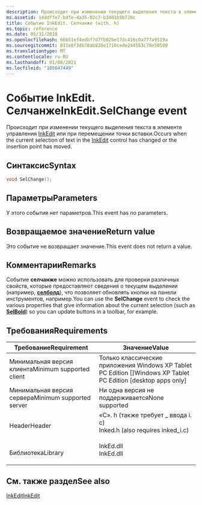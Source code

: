 ```yaml
---
description: Происходит при изменении текущего выделения текста в элементе управления InkEdit или при перемещении точки вставки.
ms.assetid: 14ddffe7-bdfe-4a35-82c7-b3401b5b720c
title: Событие InkEdit. Селчанже (with. h)
ms.topic: reference
ms.date: 05/31/2018
ms.openlocfilehash: 66b51ef4edbf7d7fb02be17dc416c0a777a9519a
ms.sourcegitcommit: 831e8f3db78ab820e1710cede244553c70e50500
ms.translationtype: MT
ms.contentlocale: ru-RU
ms.lasthandoff: 01/08/2021
ms.locfileid: "105647449"
---
```

# <a name="inkeditselchange-event"></a><span data-ttu-id="cbfa1-103">Событие InkEdit. Селчанже</span><span class="sxs-lookup"><span data-stu-id="cbfa1-103">InkEdit.SelChange event</span></span>

<span data-ttu-id="cbfa1-104">Происходит при изменении текущего выделения текста в элементе управления [InkEdit](inkedit-control-reference.md) или при перемещении точки вставки.</span><span class="sxs-lookup"><span data-stu-id="cbfa1-104">Occurs when the current selection of text in the [InkEdit](inkedit-control-reference.md) control has changed or the insertion point has moved.</span></span>

## <a name="syntax"></a><span data-ttu-id="cbfa1-105">Синтаксис</span><span class="sxs-lookup"><span data-stu-id="cbfa1-105">Syntax</span></span>


```C++
void SelChange();
```



## <a name="parameters"></a><span data-ttu-id="cbfa1-106">Параметры</span><span class="sxs-lookup"><span data-stu-id="cbfa1-106">Parameters</span></span>

<span data-ttu-id="cbfa1-107">У этого события нет параметров.</span><span class="sxs-lookup"><span data-stu-id="cbfa1-107">This event has no parameters.</span></span>

## <a name="return-value"></a><span data-ttu-id="cbfa1-108">Возвращаемое значение</span><span class="sxs-lookup"><span data-stu-id="cbfa1-108">Return value</span></span>

<span data-ttu-id="cbfa1-109">Это событие не возвращает значение.</span><span class="sxs-lookup"><span data-stu-id="cbfa1-109">This event does not return a value.</span></span>

## <a name="remarks"></a><span data-ttu-id="cbfa1-110">Комментарии</span><span class="sxs-lookup"><span data-stu-id="cbfa1-110">Remarks</span></span>

<span data-ttu-id="cbfa1-111">Событие **селчанже** можно использовать для проверки различных свойств, которые предоставляют сведения о текущем выделении (например, [**селболд**](/windows/desktop/api/inked/nf-inked-iinkedit-get_selbold)), что позволяет обновлять кнопки на панели инструментов, например.</span><span class="sxs-lookup"><span data-stu-id="cbfa1-111">You can use the **SelChange** event to check the various properties that give information about the current selection (such as [**SelBold**](/windows/desktop/api/inked/nf-inked-iinkedit-get_selbold)) so you can update buttons in a toolbar, for example.</span></span>

## <a name="requirements"></a><span data-ttu-id="cbfa1-112">Требования</span><span class="sxs-lookup"><span data-stu-id="cbfa1-112">Requirements</span></span>



| <span data-ttu-id="cbfa1-113">Требование</span><span class="sxs-lookup"><span data-stu-id="cbfa1-113">Requirement</span></span> | <span data-ttu-id="cbfa1-114">Значение</span><span class="sxs-lookup"><span data-stu-id="cbfa1-114">Value</span></span> |
|-------------------------------------|---------------------------------------------------------------------------------------------------------------|
| <span data-ttu-id="cbfa1-115">Минимальная версия клиента</span><span class="sxs-lookup"><span data-stu-id="cbfa1-115">Minimum supported client</span></span><br/> | <span data-ttu-id="cbfa1-116">Только классические приложения Windows XP Tablet PC Edition \[\]</span><span class="sxs-lookup"><span data-stu-id="cbfa1-116">Windows XP Tablet PC Edition \[desktop apps only\]</span></span><br/>                                                 |
| <span data-ttu-id="cbfa1-117">Минимальная версия сервера</span><span class="sxs-lookup"><span data-stu-id="cbfa1-117">Minimum supported server</span></span><br/> | <span data-ttu-id="cbfa1-118">Ни одна версия не поддерживается</span><span class="sxs-lookup"><span data-stu-id="cbfa1-118">None supported</span></span><br/>                                                                                     |
| <span data-ttu-id="cbfa1-119">Header</span><span class="sxs-lookup"><span data-stu-id="cbfa1-119">Header</span></span><br/>                   | <dl> <span data-ttu-id="cbfa1-120"><dt>«С». h (также требует \_ ввода i. c)</dt></span><span class="sxs-lookup"><span data-stu-id="cbfa1-120"><dt>Inked.h (also requires inked\_i.c)</dt></span></span> </dl> |
| <span data-ttu-id="cbfa1-121">Библиотека</span><span class="sxs-lookup"><span data-stu-id="cbfa1-121">Library</span></span><br/>                  | <dl> <span data-ttu-id="cbfa1-122"><dt>InkEd.dll</dt></span><span class="sxs-lookup"><span data-stu-id="cbfa1-122"><dt>InkEd.dll</dt></span></span> </dl>                          |



## <a name="see-also"></a><span data-ttu-id="cbfa1-123">См. также раздел</span><span class="sxs-lookup"><span data-stu-id="cbfa1-123">See also</span></span>

<dl> <dt>

[<span data-ttu-id="cbfa1-124">InkEdit</span><span class="sxs-lookup"><span data-stu-id="cbfa1-124">InkEdit</span></span>](inkedit-control-reference.md)
</dt> </dl>

 

 




